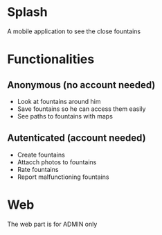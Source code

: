 # Splash

A mobile application to see the close fountains

# Functionalities

## Anonymous (no account needed)

- Look at fountains around him
- Save fountains so he can access them easily
- See paths to fountains with maps

## Autenticated (account needed)

- Create fountains
- Attacch photos to fountains
- Rate fountains
- Report malfunctioning fountains 

# Web

The web part is for ADMIN only
